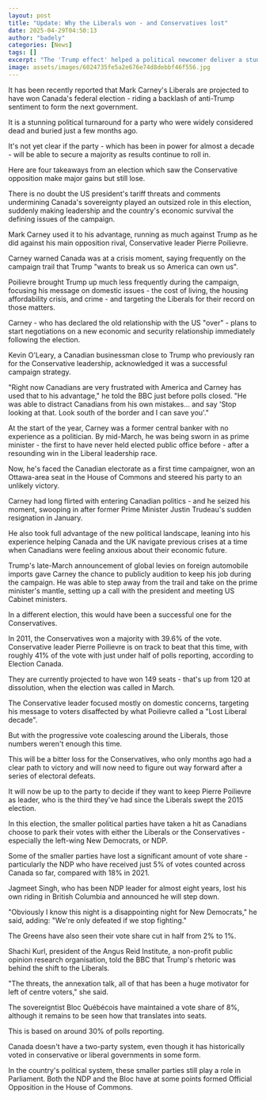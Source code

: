 ```yaml
---
layout: post
title: "Update: Why the Liberals won - and Conservatives lost"
date: 2025-04-29T04:50:13
author: "badely"
categories: [News]
tags: []
excerpt: "The 'Trump effect' helped a political newcomer deliver a stunning victory while his rival made gains but still fell short."
image: assets/images/6024735fe5a2e676e74d8debbf46f556.jpg
---
```


It has been recently reported that Mark Carney's Liberals are projected to have won Canada's federal election - riding a backlash of anti-Trump sentiment to form the next government.

It is a stunning political turnaround for a party who were widely considered dead and buried just a few months ago.  

It's not yet clear if the party - which has been in power for almost a decade - will be able to secure a majority as results continue to roll in. 

Here are four takeaways from an election which saw the Conservative opposition make major gains but still lose. 

There is no doubt the US president's tariff threats and comments undermining Canada's sovereignty played an outsized role in this election, suddenly making leadership and the country's economic survival the defining issues of the campaign.

Mark Carney used it to his advantage, running as much against Trump as he did against his main opposition rival, Conservative leader Pierre Poilievre.

Carney warned Canada was at a crisis moment, saying frequently on the campaign trail that Trump "wants to break us so America can own us".

Poilievre brought Trump up much less frequently during the campaign, focusing his message on domestic issues - the cost of living, the housing affordability crisis, and crime - and targeting the Liberals for their record on those matters.

Carney - who has declared the old relationship with the US "over" - plans to start negotiations on a new economic and security relationship immediately following the election.

Kevin O'Leary, a Canadian businessman close to Trump who previously ran for the Conservative leadership, acknowledged it was a successful campaign strategy.

"Right now Canadians are very frustrated with America and Carney has used that to his advantage," he told the BBC just before polls closed. "He was able to distract Canadians from his own mistakes... and say 'Stop looking at that. Look south of the border and I can save you'."

At the start of the year, Carney was a former central banker with no experience as a politician. By mid-March, he was being sworn in as prime minister - the first to have never held elected public office before - after a resounding win in the Liberal leadership race.

Now, he's faced the Canadian electorate as a first time campaigner, won an Ottawa-area seat in the House of Commons and steered his party to an unlikely victory.

Carney had long flirted with entering Canadian politics - and he seized his moment, swooping in after former Prime Minister Justin Trudeau's sudden resignation in January. 

He also took full advantage of the new political landscape, leaning into his experience helping Canada and the UK navigate previous crises at a time when Canadians were feeling anxious about their economic future.

Trump's late-March announcement of global levies on foreign automobile imports gave Carney the chance to publicly audition to keep his job during the campaign. He was able to step away from the trail and take on the prime minister's mantle, setting up a call with the president and meeting US Cabinet ministers.

In a different election, this would have been a successful one for the Conservatives.

In 2011, the Conservatives won a majority with 39.6% of the vote. Conservative leader Pierre Poilievre is on track to beat that this time, with roughly 41% of the vote with just under half of polls reporting, according to Election Canada.

They are currently projected to have won 149 seats - that's up from 120 at dissolution, when the election was called in March.

The Conservative leader focused mostly on domestic concerns, targeting his message to voters disaffected by what Poilievre called a "Lost Liberal decade".

But with the progressive vote coalescing around the Liberals, those numbers weren't enough this time.

This will be a bitter loss for the Conservatives, who only months ago had a clear path to victory and will now need to figure out way forward after a series of electoral defeats.

It will now be up to the party to decide if they want to keep Pierre Poilievre as leader, who is the third they've had since the Liberals swept the 2015 election.

In this election, the smaller political parties have taken a hit as Canadians choose to park their votes with either the Liberals or the Conservatives - especially the left-wing New Democrats, or NDP. 

Some of the smaller parties have lost a significant amount of vote share - particularly the NDP who have received just 5% of votes counted across Canada so far, compared with 18% in 2021. 

Jagmeet Singh, who has been NDP leader for almost eight years, lost his own riding in British Columbia and announced he will step down. 

"Obviously I know this night is a disappointing night for New Democrats," he said, adding: "We're only defeated if we stop fighting."

The Greens have also seen their vote share cut in half from 2% to 1%.

Shachi Kurl, president of the Angus Reid Institute, a non-profit public opinion research organisation, told the BBC that Trump's rhetoric was behind the shift to the Liberals.  

"The threats, the annexation talk, all of that has been a huge motivator for left of centre voters," she said.

The sovereigntist Bloc Québécois have maintained a vote share of 8%, although it remains to be seen how that translates into seats.

This is based on around 30% of polls reporting.

Canada doesn't have a two-party system, even though it has historically voted in conservative or liberal governments in some form.

In the country's political system, these smaller parties still play a role in Parliament. Both the NDP and the Bloc have at some points formed Official Opposition in the House of Commons.

